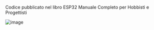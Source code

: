 Codice pubblicato nel libro ESP32 Manuale Completo per Hobbisti e Progettisti

![image](https://github.com/user-attachments/assets/8a33c1ca-c2ba-4441-83cc-50dbd2f957ac)
